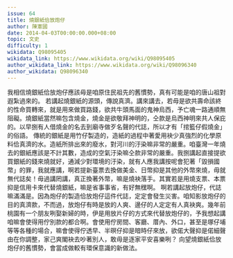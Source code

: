 ```yaml
---
issue: 64
title: 燒銀紙佮放炮仔
author: 陳憲國
date: 2014-04-03T00:00:00.000+08:00
topic: 文史
difficulty: 1
wikidata: Q98095405
wikidata_link: https://www.wikidata.org/wiki/Q98095405
author_wikidata_link: https://www.wikidata.org/wiki/Q98096340
author_wikidata: Q98096340
---
```

我相信燒銀紙佮放炮仔應該毋是咱原住民祖先的舊慣勢，真有可能是咱的唐山祖對遐紮過來的。
若講起燒銀紙的源頭，傳說真濟。講來講去，若毋是欲共壽命該終的性命買轉來，就是用來做買路錢，欲共牛頭馬面的鬼神烏西，予亡魂一路通順無阻礙。燒銀紙當然嘛包含燒金，燒金是欲敬拜神明的，仝款是烏西神明來共人保庇的。以早捌有人借燒金的名去到廟寺做歹名聲的代誌，所以才有「捾籃仔假燒金」的俗語。
傳統的銀紙是用竹仔製造的，造紙的過程中著愛用袂少真強烈的化學原料佮真濟的水。造紙所排出來的廢水，對河川的汙染嘛非常的嚴重。咱臺灣一年燒去的銀紙應該是不計其數，造成的空氣汙染嘛仝款非常的嚴重。我捌講起直接提欲買銀紙的錢來燒就好，通減少對環境的汙染，就有人應我講按呢會犯著「毀損國幣」的罪，我就應講，啊若提新臺票去換做美金、日幣抑是其他的外幣來燒，毋就無代誌矣！毋過講罔講，真正換著外幣，嘛是燒袂落手。其實若是用燒支票、本票抑是信用卡來代替燒銀紙，嘛是省事事省，有好無䆀啊。
啊若講起放炮仔，代誌嘛滿滿是。因為炮仔的製造佮放炮仔這件代誌，定定會發生災害。咱知影放炮仔的目的真濟款，不而過，放炮仔有時是放的人爽、邊仔的人定定有人真袂爽。幾年前桃園有一个朋友咧娶新婦的時，伊是用放片仔的方式來代替放炮仔的，予我想起講咱嘛會使得用佇別款的都合啊。會使用佇房間、客廳、厝內、外口，甚至是塚仔埔等等各種的場合，嘛會使得佇透早、半暝仔抑是暗時仔來放，欲偌大聲抑是偌細聲由在你調整，家己爽閣袂去吵著別人，敢毋是逐家平安喜樂咧？
向望燒銀紙佮放炮仔的舊慣勢，會當成做較有環保意識的新做法。